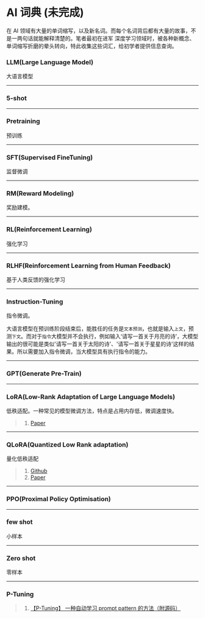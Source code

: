 # AI 词典 (未完成)

在 AI 领域有大量的单词缩写，以及新名词。而每个名词背后都有大量的故事，不是一两句话就能解释清楚的。笔者最初在进军 深度学习领域时，被各种新概念、单词缩写折磨的晕头转向，特此收集这些词汇，给初学者提供信息查询。



### LLM(Large Language Model)

大语言模型

> 

-------

### 5-shot



-----

### Pretraining

预训练



-----



### SFT(Supervised FineTuning)

监督微调

-----



### RM(Reward Modeling)

奖励建模。


-----

### RL(Reinforcement Learning)

强化学习


-----

### RLHF(Reinforcement Learning from Human Feedback)

基于人类反馈的强化学习



-----

### Instruction-Tuning

指令微调。

大语言模型在预训练阶段结束后，能胜任的任务是`文本预测`，也就是输入`上文`，预测`下文`。而对于`指令`大模型并不会执行，例如输入‘请写一首关于月亮的诗’，大模型输出的很可能是类似'请写一首关于太阳的诗'、'请写一首关于星星的诗'这样的结果。所以需要加入指令微调，当大模型具有执行指令的能力。

-----

### GPT(Generate Pre-Train)


-----

### LoRA(Low-Rank Adaptation of Large Language Models)

低秩适配。一种常见的模型微调方法，特点是占用内存低，微调速度快。

> 1. [Paper](https://arxiv.org/abs/2106.09685)

-----

### QLoRA(Quantized Low Rank adaptation)

量化低秩适配

> 1. [Github](https://github.com/artidoro/qlora)
> 2. [Paper](https://arxiv.org/abs/2305.14314)



-----

### PPO(Proximal Policy Optimisation)



-----

### few shot

小样本

-----

### Zero shot

零样本



-----

### P-Tuning



> 1. [【P-Tuning】 一种自动学习 prompt pattern 的方法（附源码）](https://zhuanlan.zhihu.com/p/583022692)